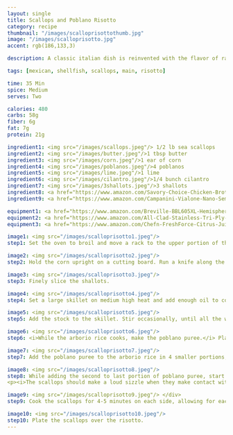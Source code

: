 ```yaml
---
layout: single
title: Scallops and Poblano Risotto
category: recipe
thumbnail: "/images/scalloprisottothumb.jpg"
image: "/images/scalloprisotto.jpg"
accent: rgb(186,133,3)

description: A classic italian dish is reinvented with the flavor of rajas, a classic Mexican side dish of charred poblanos, fresh sweet corn and crema Mexicana.

tags: [mexican, shellfish, scallops, main, risotto]

time: 35 Min
spice: Medium
serves: Two

calories: 480
carbs: 58g
fiber: 6g
fat: 7g
protein: 21g

ingredient1: <img src="/images/scallops.jpeg"/> 1/2 lb sea scallops
ingredient2: <img src="/images/butter.jpeg"/>1 tbsp butter
ingredient3: <img src="/images/corn.jpeg"/>1 ear of corn
ingredient4: <img src="/images/poblanos.jpeg"/>4 poblanos
ingredient5: <img src="/images/lime.jpeg"/>1 lime
ingredient6: <img src="/images/cilantro.jpeg"/>1/4 bunch cilantro
ingredient7: <img src="/images/3shallots.jpeg"/>3 shallots
ingredient8: <a href="https://www.amazon.com/Savory-Choice-Chicken-Broth-Concentrate/dp/B002HQUZIM/ref=as_li_ss_tl?s=grocery&ie=UTF8&qid=1482454407&sr=1-1&keywords=chicken+stock+concentrate&linkCode=ll1&tag=cilalime09-20&linkId=bd0b06086a845ab2851f7a2c60477eb6"><img src="/images/chickenstock.jpeg"/>1/2 cup chicken stock</a>
ingredient9: <a href="https://www.amazon.com/Campanini-Vialone-Nano-Semifino-16/dp/B000XMQ9Z0/ref=as_li_ss_tl?s=grocery&rps=1&ie=UTF8&qid=1482454508&sr=1-4&keywords=arborio&refinements=p_85:2470955011,p_36:698503011&linkCode=ll1&tag=cilalime09-20&linkId=9db6a43b0d813b860954c8591f387e2b"/><img src="/images/arborio.jpeg"/>3/4 cup arborio rice

equipment1: <a href="https://www.amazon.com/Breville-BBL605XL-Hemisphere-Control-Blender/dp/B005I72LMU/ref=as_li_ss_tl?s=kitchen&rps=1&ie=UTF8&qid=1481601822&sr=1-14&keywords=blender&refinements=p_85:2470955011,p_36:1253526011&linkCode=ll1&tag=cilalime09-20&linkId=b637316d3937e7e1c15e28b6e74a1c97"><img src="/images/blender.jpeg"/>blender</a>
equipment2: <a href="https://www.amazon.com/All-Clad-Stainless-Tri-Ply-Dishwasher-Cookware/dp/B004T6MSIS/ref=as_li_ss_tl?s=grocery&ie=UTF8&qid=1482454672&sr=8-1&keywords=all+clad+skillet&th=1&linkCode=ll1&tag=cilalime09-20&linkId=787618f0f49c025ff9cd0cc7d53b0bfa"><img src="/images/skillet.jpeg"/>skillet that is not non-stick (for scallops)</a>
equipment3: <a href="https://www.amazon.com/Chefn-FreshForce-Citrus-Juicer-Lemon/dp/B002XOB0P0/ref=as_li_ss_tl?s=kitchen&ie=UTF8&qid=1482038971&sr=1-2-spons&keywords=citrus+juicer&psc=1&linkCode=ll1&tag=cilalime09-20&linkId=fead6ab94c6288d353210420231dcb8a"><img src="/images/citrusjuicer.jpeg"/>citrus juicer </a>

image1: <img src="/images/scalloprisotto1.jpeg"/>
step1: Set the oven to broil and move a rack to the upper portion of the oven. Remove the seeds and core from the poblano peppers.<p> Place the poblanos on a baking sheet or roasting pan and broil them until they develop a char, approximately 5-7 minutes.</p>

image2: <img src="/images/scalloprisotto2.jpeg"/>
step2: Hold the corn upright on a cutting board. Run a knife along the cob removing the kernels.

image3: <img src="/images/scalloprisotto3.jpeg"/>
step3: Finely slice the shallots.

image4: <img src="/images/scalloprisotto4.jpeg"/>
step4: Set a large skillet on medium high heat and add enough oil to coat the bottom of the pan. Add the shallots and sauté until they become soft.

image5: <img src="/images/scalloprisotto5.jpeg"/>
step5: Add the stock to the skillet. Stir occasionally, until all the water has been absorbed.

image6: <img src="/images/scalloprisotto6.jpeg"/>
step6: <i>While the arborio rice cooks, make the poblano puree.</i> Place the poblanos in a blender with 2 1/2 cups of water, cilantro, 1/4 tsp of salt, and the juice of 1 lime. Puree.

image7: <img src="/images/scalloprisotto7.jpeg"/>
step7: Add the poblano puree to the arborio rice in 4 smaller portions, letting the puree absorb into the risotto before adding the next portion. Add the corn to the risotto. Set aside for plating.

image8: <img src="/images/scalloprisotto8.jpeg"/>
step8: While adding the second to last portion of poblano puree, start cooking the scallops. Place the butter on a large not non-stick skillet. Heat the butter on medium heat. Once the pan is hot, lie the scallops onto the rim of the pan where the butter has collected.
<p><i>The scallops should make a loud sizzle when they make contact with the pan.</i></p>

image9: <img src="/images/scalloprisotto9.jpeg"/> </div>
step9: Cook the scallops for 4-5 minutes on each side, allowing for each side to develop a crispy caramelized bottom before flipping the scallop over.

image10: <img src="/images/scalloprisotto10.jpeg"/>
step10: Plate the scallops over the risotto.
---
```

